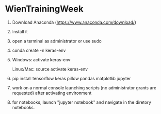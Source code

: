 # WienTrainingWeek

1) Download Anaconda (https://www.anaconda.com/download/)

2) Install it 

3) open a terminal as administrator or use sudo
 
4) conda create -n keras-env

5) Windows: activate keras-env

   Linux/Mac:  source activate keras-env

6) pip install tensorflow keras pillow pandas matplotlib jupyter
          
7) work on a normal console launching scripts (no administrator grants are requested) after activating environment

8) for notebooks, launch "jupyter notebook" and navigate in the diretory notebooks.
    
